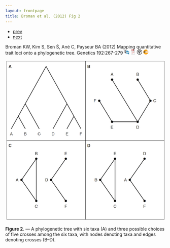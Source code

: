 ```yaml
---
layout: frontpage
title: Broman et al. (2012) Fig 2
---
```


<div class="navbar">
  <div class="navbar-inner">
      <ul class="nav">
          <li><a href="phyloqtl_fig6.html">prev</a></li>
          <li><a href="rigenome_fig2.html">next</a></li>
      </ul>
  </div>
</div>

Broman KW, Kim S, Sen &#346;, An&eacute; C, Payseur BA (2012) Mapping
quantitative trait loci onto a phylogenetic tree.  Genetics
192:267-279
[![PubMed](../icons16/pubmed-icon.png)](https://www.ncbi.nlm.nih.gov/pubmed/22745229)
[![pdf (1.9M)](../icons16/pdf-icon.png)](https://www.biostat.wisc.edu/~kbroman/publications/phyloqtl.pdf)
[![source on github](../icons16/github-icon.png)](https://github.com/kbroman/phyloQTLpaper)
[![doi](../icons16/doi-icon.png)](https://doi.org/10.1534/genetics.112.142448)

![Broman et al. (2012) Fig 2](../../assets/bigpublpics/phyloqtl_fig2_lg.png)

**Figure 2**. &mdash; A phylogenetic tree with six taxa (A) and three possible
choices of five crosses among the six taxa, with nodes denoting taxa
and edges denoting crosses (B&ndash;D).
